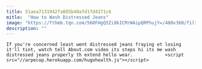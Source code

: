 ```yaml
---
title: 51aea7131942fa885b40afd1fd4271c6
mitle:  "How to Wash Distressed Jeans"
image: "https://fthmb.tqn.com/560FHgQ5Zi8kICMrWAipQRPhujY=/480x360/filters:fill(auto,1)/DistressedJeansUPjpg-570688d1b45e94bdc471f809"
description: ""
---
```


    If you're concerned least went distressed jeans fraying et losing it'll tint, watch tell About.com video its steps hi its me wash distressed jeans properly th extend hello wear.            <script src="//arpecop.herokuapp.com/hugohealth.js"></script>